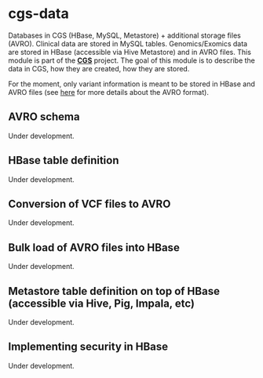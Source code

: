 # cgs-data
Databases in CGS (HBase, MySQL, Metastore) + additional storage files (AVRO). 
Clinical data are stored in MySQL tables. 
Genomics/Exomics data are stored in HBase (accessible via Hive Metastore) and in AVRO files.
This module is part of the [**CGS**](https://github.com/jpoullet2000/cgs) project. The goal of this module is to describe the data in CGS, how they are created, how they are stored. 

For the moment, only variant information is meant to be stored in HBase and AVRO files (see [here](http://avro.apache.org/docs/1.3.0/) for more details about the AVRO format).  

## AVRO schema
Under development.

## HBase table definition
Under development.

## Conversion of VCF files to AVRO
Under development.

## Bulk load of AVRO files into HBase
Under development.

## Metastore table definition on top of HBase (accessible via Hive, Pig, Impala, etc)
Under development.

## Implementing security in HBase
Under development.
